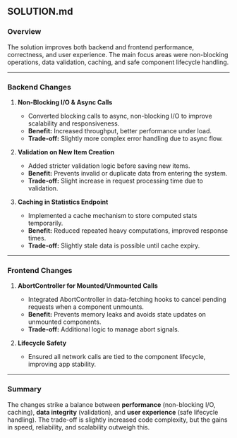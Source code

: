 ## SOLUTION.md

### Overview

The solution improves both backend and frontend performance, correctness, and user experience. The main focus areas were non-blocking operations, data validation, caching, and safe component lifecycle handling.

---

### Backend Changes

1. **Non-Blocking I/O & Async Calls**

   * Converted blocking calls to async, non-blocking I/O to improve scalability and responsiveness.
   * **Benefit:** Increased throughput, better performance under load.
   * **Trade-off:** Slightly more complex error handling due to async flow.

2. **Validation on New Item Creation**

   * Added stricter validation logic before saving new items.
   * **Benefit:** Prevents invalid or duplicate data from entering the system.
   * **Trade-off:** Slight increase in request processing time due to validation.

3. **Caching in Statistics Endpoint**

   * Implemented a cache mechanism to store computed stats temporarily.
   * **Benefit:** Reduced repeated heavy computations, improved response times.
   * **Trade-off:** Slightly stale data is possible until cache expiry.

---

### Frontend Changes

1. **AbortController for Mounted/Unmounted Calls**

   * Integrated AbortController in data-fetching hooks to cancel pending requests when a component unmounts.
   * **Benefit:** Prevents memory leaks and avoids state updates on unmounted components.
   * **Trade-off:** Additional logic to manage abort signals.

2. **Lifecycle Safety**

   * Ensured all network calls are tied to the component lifecycle, improving app stability.

---

### Summary

The changes strike a balance between **performance** (non-blocking I/O, caching), **data integrity** (validation), and **user experience** (safe lifecycle handling). The trade-off is slightly increased code complexity, but the gains in speed, reliability, and scalability outweigh this.
